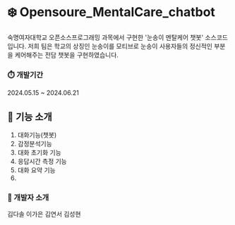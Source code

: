# ❄️ Opensoure_MentalCare_chatbot 
숙명여자대학교 오픈소스프로그래밍 과목에서 구현한 '눈송이 멘탈케어 챗봇' 소스코드입니다. 저희 팀은 학교의 상징인 눈송이를 모티브로 눈송이 사용자들의 정신적인 부분을 케어해주는 전담 챗봇을 구현하였습니다. 

### ⏱️ 개발기간
2024.05.15 ~ 2024.06.21

## 🩵 기능 소개
1. 대화기능(챗봇)
2. 감정분석기능
3. 대화 초기화 기능
4. 응답시간 측정 기능
5. 대화 요약 기능
6. 

### 🩵 개발자 소개
김다솔
이가은
김연서
김성현
